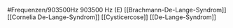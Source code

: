 #Frequenzen/903500Hz
903500 Hz (E)
[[Brachmann-De-Lange-Syndrom]]
[[Cornelia De-Lange-Syndrom]]
[[Cysticercose]]
[[De-Lange-Syndrom]]